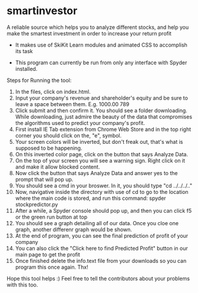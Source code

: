 # smartinvestor
A reliable source which helps you to analyze different stocks, and help you make the smartest investment in order to increase your return profit

* It makes use of SkiKit Learn modules and animated CSS to accomplish its task

* This program can currently be run from only any interface with Spyder installed.  

Steps for Running the tool:

1) In the files, click on index.html.
3) Input your company's revenue and shareholder's equity and be sure to leave a space between them. E.g. 1000.00 789
4) Click submit and then confirm it. You should see a folder downloading. While downloading, just admire the beauty of the data that compromises the algorithms used to predict your company's profit.
5) First install IE Tab extension from Chrome Web Store and in the top right corner you should click on the, "e", symbol.
6) Your screen colors will be inverted, but don't freak out, that's what is supposed to be happening. 
7) On this inverted color page, click on the button that says Analyze Data.
8) On the top of your screen you will see a warning sign. Right click on it and make it allow blocked content.
9) Now click the button that says Analyze Data and answer yes to the prompt that will pop up.
10) You should see a cmd in your broswer. In it, you should type "cd ../../../.."
11) Now, navigative inside the directory with use of cd to go to the location where the main code is stored, and run this command: spyder stockpredictor.py
12) After a while, a Spyder console should pop up, and then you can click f5 or the green run button at top
13) You should see a graph detailing all of our data. Once you cloe one graph, another differenr graph would be shown.
14) At the end of program, you can see the final prediction of profit of your company
15) You can also click the "Click here to find Predicted Profit" button in our main page to get the profit
16) Once finished delete the info.text file from your downloads so you can program this once again. Thx!

Hope this tool helps :) Feel free to tell the contributors about your problems with this too. 
